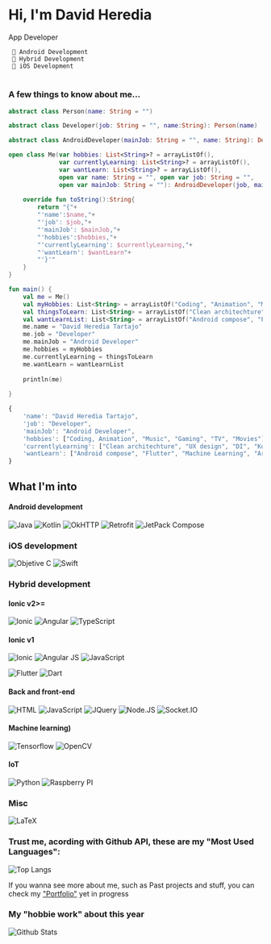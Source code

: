 # Hi, I'm David Heredia 

App Developer

     🥇 Android Development
     🥈 Hybrid Development
     🥉 iOS Development
#
### A few things to know about me...
```kotlin
abstract class Person(name: String = "")

abstract class Developer(job: String = "", name:String): Person(name)

abstract class AndroidDeveloper(mainJob: String = "", name: String): Developer(name, mainJob)

open class Me(var hobbies: List<String>? = arrayListOf(),
              var currentlyLearning: List<String>? = arrayListOf(),
              var wantLearn: List<String>? = arrayListOf(),
         	  open var name: String = "", open var job: String = "", 
              open var mainJob: String = ""): AndroidDeveloper(job, mainJob){
    
    override fun toString():String{
        return "{"+
        "'name':$name,"+
        "'job': $job,"+
        "'mainJob': $mainJob,"+
        "'hobbies':$hobbies,"+
        "'currentlyLearning': $currentlyLearning,"+
        "'wantLearn': $wantLearn"+
        "'}'"
    }
}

fun main() {
    val me = Me()
    val myHobbies: List<String> = arrayListOf("Coding", "Animation", "Music", "Gaming", "TV", "Movies", "Some Anime")
    val thingsToLearn: List<String> = arrayListOf("Clean architechture", "UX design", "DI", "Kotlin")
    val wantLearnList: List<String> = arrayListOf("Android compose", "Flutter", "Machine Learning", "Artificial Intelligence")
    me.name = "David Heredia Tartajo"   
    me.job = "Developer"
    me.mainJob = "Android Developer"
    me.hobbies = myHobbies
    me.currentlyLearning = thingsToLearn
    me.wantLearn = wantLearnList
    
    println(me)
    
}
```

``` js
{
    'name': "David Heredia Tartajo",
    'job': "Developer",
    'mainJob': "Android Developer",
    'hobbies': ["Coding, Animation", "Music", "Gaming", "TV", "Movies"],
    'currentlyLearning': ["Clean architechture", "UX design", "DI", "Kotlin"],
    'wantLearn': ["Android compose", "Flutter", "Machine Learning", "Artificial Intelligence"]
}
```

## What I'm into
#### Android development
![Java](https://img.shields.io/badge/Java-ED8B00?style=for-the-badge&logo=java&logoColor=white)
![Kotlin](https://img.shields.io/badge/Kotlin-0095D5?&style=for-the-badge&logo=kotlin&logoColor=white)
![OkHTTP](https://img.shields.io/badge/OKHTTP-262626?style=for-the-badge&logo=square&logoColor=blue) 
![Retrofit](https://img.shields.io/badge/Retrofit-262626?style=for-the-badge&logo=square&logoColor=blue) 
![JetPack Compose](https://img.shields.io/badge/JetPack%20Compose-Green)

### iOS development
![Objetive C](https://img.shields.io/badge/iOS-000000?style=for-the-badge&logo=ios&logoColor=white) 
![Swift](https://img.shields.io/badge/Swift-FA7343?style=for-the-badge&logo=swift&logoColor=white) 
 
### Hybrid development
#### Ionic v2>=
![Ionic](https://img.shields.io/badge/Ionic-02569B?style=for-the-badge&logo=ionic&logoColor=white)
![Angular](https://img.shields.io/badge/Angular-DD0031?style=for-the-badge&logo=angular&logoColor=white)
![TypeScript](https://img.shields.io/badge/TypeScript-007ACC?style=for-the-badge&logo=typescript&logoColor=white)

#### Ionic v1
![Ionic](https://img.shields.io/badge/Ionic-02569B?style=for-the-badge&logo=ionic&logoColor=white)
![Angular JS](https://img.shields.io/badge/AngularJS-E23237?style=for-the-badge&logo=angularjs&logoColor=white)
![JavaScript](https://img.shields.io/badge/JavaScript-323330?style=for-the-badge&logo=javascript&logoColor=F7DF1E)

![Flutter](https://img.shields.io/badge/Flutter-02569B?style=for-the-badge&logo=flutter&logoColor=white)
![Dart](https://img.shields.io/badge/Dart-0175C2?style=for-the-badge&logo=dart&logoColor=white)


#### Back and front-end
![HTML](https://img.shields.io/badge/HTML-239120?style=for-the-badge&logo=html5&logoColor=white)
![JavaScript](https://img.shields.io/badge/JavaScript-323330?style=for-the-badge&logo=javascript&logoColor=F7DF1E)
![JQuery](https://img.shields.io/badge/jQuery-0769AD?style=for-the-badge&logo=jquery&logoColor=white)
![Node.JS](https://img.shields.io/badge/Node.js-339933?style=for-the-badge&logo=nodedotjs&logoColor=white)
![Socket.IO](https://img.shields.io/badge/Socket.IO-212121?style=for-the-badge&logo=socket.io&logoColor=white)

#### Machine learning)
![Tensorflow](https://img.shields.io/badge/TensorFlow-FF6F00?style=for-the-badge&logo=TensorFlow&logoColor=white) 
![OpenCV](https://img.shields.io/badge/OpenCV-27338e?style=for-the-badge&logo=OpenCV&logoColor=white)

#### IoT
![Python](https://img.shields.io/badge/Python-3776AB?style=for-the-badge&logo=python&logoColor=white) 
![Raspberry PI](https://img.shields.io/badge/Raspberry%20Pi-A22846?style=for-the-badge&logo=Raspberry%20Pi&logoColor=white)


### Misc
![LaTeX](https://img.shields.io/badge/LaTeX-1f425f.svg)


### Trust me, acording with Github API, these are my "Most Used Languages":


![Top Langs](https://github-readme-stats.vercel.app/api/top-langs/?username=dherediat97&theme=vue&layout=compact)

If you wanna see more about me, such as Past projects and stuff, you can check my ["Portfolio"](https://dherediat97.github.io/SlimPortoflio/)
 yet in progress


### My "hobbie work" about this year

![Github Stats](https://github-readme-stats.vercel.app/api?username=dherediat97&theme=vue)

